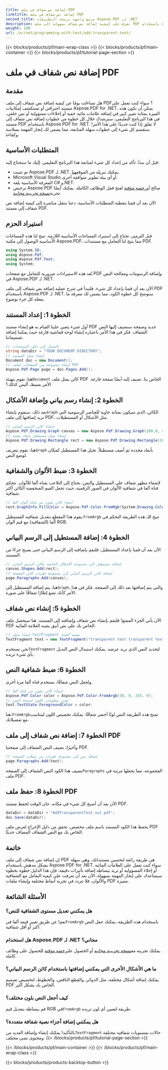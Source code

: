 ```yaml
---
title: إضافة نص شفاف في ملف PDF
linktitle: إضافة نص شفاف في ملف PDF
second_title: مرجع واجهة برمجة التطبيقات Aspose.PDF لـ .NET
description: تعرف على كيفية إضافة نص شفاف بسهولة إلى ملف PDF باستخدام Aspose.PDF for .NET من خلال هذا الدليل الشامل. تعليمات خطوة بخطوة لتحقيق الشفافية المثالية.
weight: 100
url: /ar/net/programming-with-text/add-transparent-text/
---
```


{{< blocks/products/pf/main-wrap-class >}}
{{< blocks/products/pf/main-container >}}
{{< blocks/products/pf/tutorial-page-section >}}

# إضافة نص شفاف في ملف PDF

## مقدمة

هل تساءلت يومًا عن كيفية إضافة نص شفاف إلى ملف PDF؟ سواء كنت تعمل على مستند احترافي أو تستكشف إمكانيات Aspose.PDF for .NET، يمكن أن تكون هذه الميزة بمثابة تغيير كبير في إضافة علامات مائية خفية أو إخلاءات مسؤولية أو نص خلفي. في هذا البرنامج التعليمي، سنرشدك خلال كل خطوة من خطوات إضافة نص شفاف إلى مستند PDF باستخدام Aspose.PDF for .NET. لا تقلق إذا كنت جديدًا على هذا الأمر! سنقسم كل شيء إلى خطوات سهلة المتابعة، مما يضمن لك إنجاز المهمة بسلاسة وكفاءة.

## المتطلبات الأساسية

قبل أن نبدأ، تأكد من إعداد كل شيء لمتابعة هذا البرنامج التعليمي. إليك ما ستحتاج إليه:

-  تم تثبيت Aspose.PDF لـ .NET. يمكنك تنزيله من الموقع[هنا](https://releases.aspose.com/pdf/net/).
- Microsoft Visual Studio أو أي بيئة تطوير متوافقة أخرى.
- المعرفة الأساسية بلغة C# و.NET.
-  ترخيص Aspose.PDF صالح أو[رخصة مؤقتة](https://purchase.aspose.com/temporary-license/) لفتح قفل الوظائف الكاملة. يمكنك أيضًا تجربة[نسخة تجريبية مجانية](https://releases.aspose.com/).

الآن بعد أن قمنا بتغطية المتطلبات الأساسية، دعنا ننتقل مباشرة إلى كيفية إضافة نص شفاف إلى مستند PDF.

## استيراد الحزم

قبل الترميز، تحتاج إلى استيراد المساحات الأساسية اللازمة. تتيح لنا هذه المساحات الأساسية الوصول إلى مكتبة Aspose.PDF، مما يتيح لنا التعامل مع مستندات PDF.

```csharp
using System.IO;
using Aspose.Pdf;
using Aspose.Pdf.Text;
using System;
```

تُعد هذه الاستيرادات ضرورية للتعامل مع صفحات PDF وإضافة الرسومات ومعالجة النص في Aspose.PDF لـ .NET.

الآن بعد أن قمنا بإعداد كل شيء، فلنبدأ في شرح عملية إضافة نص شفاف إلى ملف PDF باستخدام Aspose.PDF لـ .NET. ستوضح كل خطوة الكود، مما يضمن لك معرفة ما يفعله كل جزء بوضوح.

## الخطوة 1: إعداد المستند

أول شيء يتعين علينا القيام به هو إنشاء مستند PDF جديد وصفحة سنضيف إليها النص الشفاف. فكر في هذا الأمر باعتباره إنشاء لوحة قماشية فارغة حيث يمكننا إضافة تصميماتنا.

```csharp
// المسار إلى دليل المستندات.
string dataDir = "YOUR DOCUMENT DIRECTORY";
// إنشاء مثيل المستند
Document doc = new Document();
// إنشاء مجموعة من الصفحات لملف PDF
Aspose.Pdf.Page page = doc.Pages.Add();
```

 هنا، نقوم بتهيئة`Document` كائن يمثل ملف PDF الخاص بنا. نضيف إليه أيضًا صفحة فارغة. الأمر بسيط، أليس كذلك؟

## الخطوة 2: إنشاء رسم بياني وإضافة الأشكال

 بعد ذلك، سنقوم بإنشاء`Graph` الكائن، الذي سيكون بمثابة حاوية للعناصر الرسومية التي نريد إضافتها إلى ملف PDF، مثل الأشكال أو المستطيلات.

```csharp
// إنشاء كائن الرسم البياني
Aspose.Pdf.Drawing.Graph canvas = new Aspose.Pdf.Drawing.Graph(100.0, 400.0);
// إنشاء مثيل مستطيل بأبعاد معينة
Aspose.Pdf.Drawing.Rectangle rect = new Aspose.Pdf.Drawing.Rectangle(100, 100, 400, 400);
```

 هنا، نقوم بتعريف`Graph` بأبعاد محددة ثم أضف مستطيلاً. تخيل هذا المستطيل كمكان لوضع النص.

## الخطوة 3: ضبط الألوان والشفافية

لإضفاء مظهر شفاف على المستطيل والنص، نحتاج إلى التلاعب بقناة ألفا للألوان. تتحكم قناة ألفا في شفافية الألوان في الصور الرقمية، حيث تجعل القيم المنخفضة الكائن أكثر شفافية.

```csharp
// إنشاء كائن ملون من قناة ألوان ألفا
rect.GraphInfo.FillColor = Aspose.Pdf.Color.FromRgb(System.Drawing.Color.FromArgb(128, System.Drawing.Color.FromArgb(12957183)));
```

 يقوم هذا المقطع بتعديل شفافية المستطيل.`FromArgb` تتيح لك هذه الطريقة التحكم في ألفا (الشفافية) مع قيم ألوان RGB.

## الخطوة 4: إضافة المستطيل إلى الرسم البياني

الآن بعد أن قمنا بإعداد المستطيل، فلنقم بإضافته إلى الرسم البياني حتى يصبح جزءًا من المستند.

```csharp
// إضافة مستطيل إلى مجموعة الأشكال الخاصة بكائن الرسم البياني
canvas.Shapes.Add(rect);
// إضافة كائن الرسم البياني إلى مجموعة فقرات كائن الصفحة
page.Paragraphs.Add(canvas);
```

 هنا، يتم إضافة المستطيل إلى`Graph`، والتي يتم إضافتها بعد ذلك إلى الصفحة. فكر في هذا الأمر كأنك تضع إطارًا شفافًا على صورة.

## الخطوة 5: إنشاء نص شفاف

الآن يأتي الجزء الممتع! فلنقم بإنشاء نص شفاف وإضافته إلى المستند. هنا سيحصل ملف PDF الخاص بك على نص أنيق يشبه العلامة المائية.

```csharp
// إنشاء مثيل TextFragment بقيمة العينة
TextFragment text = new TextFragment("transparent text transparent text transparent text...");
```

 نحن نستخدم`TextFragment` لتحديد النص الذي نريد عرضه. يمكنك استبدال النص البديل بأي شيء تريده.

## الخطوة 6: ضبط شفافية النص

ولجعل النص شفافًا، نستخدم قناة ألفا مرة أخرى.

```csharp
// إنشاء كائن ملون من قناة ألفا
Aspose.Pdf.Color color = Aspose.Pdf.Color.FromArgb(30, 0, 255, 0);
// تعيين معلومات اللون لنسخة النص
text.TextState.ForegroundColor = color;
```

 هنا،`FromArgb`تمنح هذه الطريقة النص لونًا أخضر شفافًا. يمكنك تخصيص اللون ليتناسب مع تفضيلاتك.

## الخطوة 7: إضافة نص شفاف إلى ملف PDF

وأخيرًا، نضيف النص الشفاف إلى صفحتنا PDF.

```csharp
// إضافة نص إلى مجموعة فقرات من مثيلات الصفحة
page.Paragraphs.Add(text);
```

 يضيف هذا الكود النص الشفاف إلى الصفحة`Paragraphs` المجموعة، مما يجعلها مرئية في ملف PDF.

## الخطوة 8: حفظ ملف PDF

الآن بعد أن أصبح كل شيء في مكانه، حان الوقت لحفظ مستند PDF.

```csharp
dataDir = dataDir + "AddTransparentText_out.pdf";
doc.Save(dataDir);
```

يحفظ هذا الكود المستند باسم ملف مخصص. تحقق من دليل الإخراج لعرض ملف PDF الخاص بك مع النص الشفاف المضاف حديثًا.

## خاتمة

إن إضافة نص شفاف إلى ملف PDF هي طريقة رائعة لتحسين مستنداتك، وهي سهلة بشكل مدهش باستخدام Aspose.PDF for .NET. سواء كنت تعمل على العلامات المائية أو إخلاء المسؤولية أو تريد ببساطة إضافة تأثيرات دقيقة، فإن هذا الدليل خطوة بخطوة سيساعدك على إنجاز المهمة بسهولة. الآن بعد أن تعرفت على كيفية التعامل مع الشفافية والألوان، فلا تتردد في تجربة أنماط مختلفة وإنشاء ملفات PDF مميزة.

## الأسئلة الشائعة

### هل يمكنني تعديل مستوى الشفافية للنص؟  
 نعم! عن طريق تغيير قيمة ألفا في`FromArgb` باستخدام هذه الطريقة، يمكنك جعل النص أكثر أو أقل شفافية.

### هل استخدام Aspose.PDF لـ .NET مجاني؟  
 يمكنك تجربته مع[نسخة تجريبية مجانية](https://releases.aspose.com/) أو الحصول على[رخصة مؤقتة](https://purchase.aspose.com/temporary-license/) للحصول على وظائف كاملة.

### ما هي الأشكال الأخرى التي يمكنني إضافتها باستخدام كائن الرسم البياني؟  
يمكنك إضافة أشكال مختلفة، مثل الدوائر، والقطع الناقص، والخطوط، لتخصيص تصميم PDF الخاص بك بشكل أكبر.

### كيف أجعل النص بلون مختلف؟  
 قم ببساطة بتعديل قيم RGB في`FromArgb` طريقة لتعيين أي لون تريده.

### هل يمكنني إضافة أجزاء نصية شفافة متعددة؟  
بالتأكيد! يمكنك إنشاء وإضافة العديد من`TextFragment` حالات بمستويات شفافية مختلفة ومحتوى نصي مختلف.
{{< /blocks/products/pf/tutorial-page-section >}}

{{< /blocks/products/pf/main-container >}}
{{< /blocks/products/pf/main-wrap-class >}}

{{< blocks/products/products-backtop-button >}}
